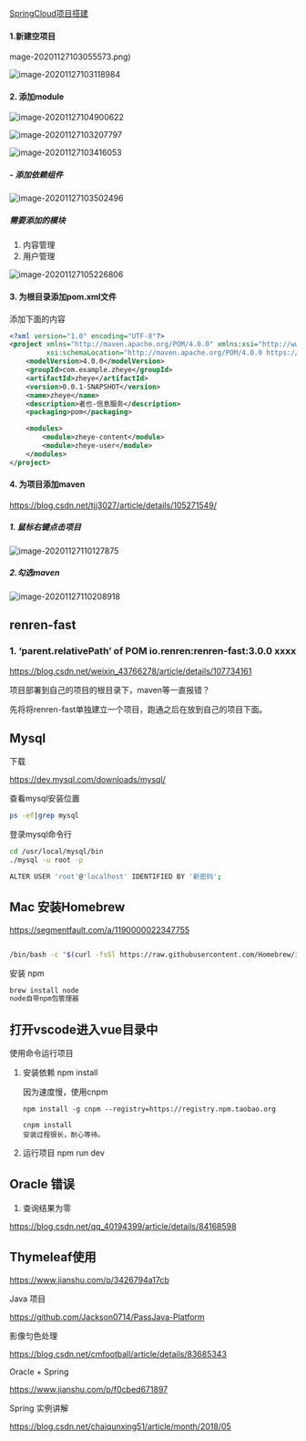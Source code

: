 [SpringCloud项目搭建]([http://www.jayh.club/#/02.PassJava%E6%9E%B6%E6%9E%84%E7%AF%87/03.%E6%90%AD%E5%BB%BA%E7%AE%A1%E7%90%86%E5%90%8E%E5%8F%B0?id=_5%e5%90%af%e5%8a%a8renren-fast%e6%9c%8d%e5%8a%a1](http://www.jayh.club/#/02.PassJava架构篇/03.搭建管理后台?id=_5启动renren-fast服务))

####  1.新建空项目

mage-20201127103055573.png)

![image-20201127103118984](SpringcloudDemo.assets/image-20201127103118984.png)

#### 2. 添加module

![image-20201127104900622](SpringcloudDemo.assets/image-20201127104900622.png)

![image-20201127103207797](SpringcloudDemo.assets/image-20201127103207797.png)

![image-20201127103416053](SpringcloudDemo.assets/image-20201127103416053.png)

##### - 添加依赖组件

![image-20201127103502496](SpringcloudDemo.assets/image-20201127103502496.png)



##### 需要添加的模块

1. 内容管理
2. 用户管理



![image-20201127105226806](SpringcloudDemo.assets/image-20201127105226806.png)



#### 3. 为根目录添加pom.xml文件

添加下面的内容

```xml
<?xml version="1.0" encoding="UTF-8"?>
<project xmlns="http://maven.apache.org/POM/4.0.0" xmlns:xsi="http://www.w3.org/2001/XMLSchema-instance"
         xsi:schemaLocation="http://maven.apache.org/POM/4.0.0 https://maven.apache.org/xsd/maven-4.0.0.xsd">
    <modelVersion>4.0.0</modelVersion>
    <groupId>com.example.zheye</groupId>
    <artifactId>zheye</artifactId>
    <version>0.0.1-SNAPSHOT</version>
    <name>zheye</name>
    <description>者也-信息服务</description>
    <packaging>pom</packaging>

    <modules>
        <module>zheye-content</module>
        <module>zheye-user</module>
    </modules>
</project>
```

#### 4. 为项目添加maven

https://blog.csdn.net/tjj3027/article/details/105271549/

##### 1. 鼠标右键点击项目

![image-20201127110127875](SpringcloudDemo.assets/image-20201127110127875.png)

##### 2.勾选maven

![image-20201127110208918](SpringcloudDemo.assets/image-20201127110208918.png)



## renren-fast

### 1. ‘parent.relativePath’ of POM io.renren:renren-fast:3.0.0 xxxx

https://blog.csdn.net/weixin_43766278/article/details/107734161



项目部署到自己的项目的根目录下，maven等一直报错？

先将将renren-fast单独建立一个项目，跑通之后在放到自己的项目下面。

## Mysql

下载

https://dev.mysql.com/downloads/mysql/

查看mysql安装位置

```bash
ps -ef|grep mysql 
```

登录mysql命令行

```bash
cd /usr/local/mysql/bin
./mysql -u root -p

ALTER USER 'root'@'localhost' IDENTIFIED BY '新密码';
```



## Mac 安装Homebrew

https://segmentfault.com/a/1190000022347755

```bash

/bin/bash -c "$(curl -fsSl https://raw.githubusercontent.com/Homebrew/install/master/install.sh)"
```

安装 npm

```bash
brew install node
node自带npm包管理器
```

## 打开vscode进入vue目录中

使用命令运行项目

1. 安装依赖 npm install

   因为速度慢，使用cnpm

   ```shell
   npm install -g cnpm --registry=https://registry.npm.taobao.org
   
   cnpm install
   安装过程很长，耐心等待。
   
   ```

2.  运行项目 npm run dev

## Oracle 错误

1. 查询结果为零

https://blog.csdn.net/qq_40194399/article/details/84168598



## Thymeleaf使用

https://www.jianshu.com/p/3426794a17cb



Java 项目

https://github.com/Jackson0714/PassJava-Platform

影像匀色处理

https://blog.csdn.net/cmfootball/article/details/83685343



Oracle + Spring

https://www.jianshu.com/p/f0cbed671897

Spring 实例讲解

https://blog.csdn.net/chaiqunxing51/article/month/2018/05